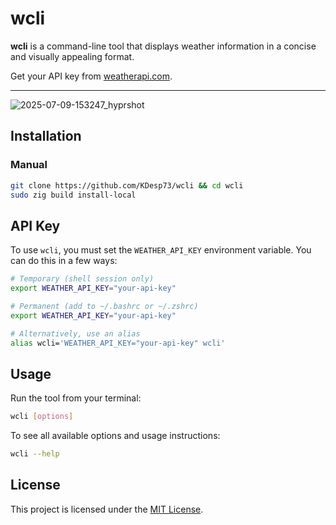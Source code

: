 # wcli

**wcli** is a command-line tool that displays weather information in a concise and visually appealing format.

Get your API key from [weatherapi.com](https://www.weatherapi.com/).

---

![2025-07-09-153247_hyprshot](https://github.com/user-attachments/assets/93ec91ea-23a7-4275-bda0-2dce573098a0)


## Installation

### Manual

```bash
git clone https://github.com/KDesp73/wcli && cd wcli
sudo zig build install-local
```

## API Key

To use `wcli`, you must set the `WEATHER_API_KEY` environment variable. You can do this in a few ways:

```bash
# Temporary (shell session only)
export WEATHER_API_KEY="your-api-key"

# Permanent (add to ~/.bashrc or ~/.zshrc)
export WEATHER_API_KEY="your-api-key"

# Alternatively, use an alias
alias wcli='WEATHER_API_KEY="your-api-key" wcli'
```

## Usage

Run the tool from your terminal:

```bash
wcli [options]
```

To see all available options and usage instructions:

```bash
wcli --help
```

## License

This project is licensed under the [MIT License](./LICENSE).
